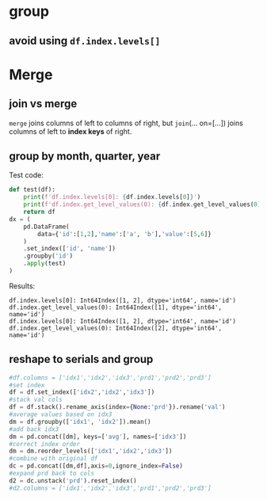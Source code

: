# group

## avoid using `df.index.levels[]`
# Merge

## join vs merge
`merge` joins columns of left to columns of right, but `join`(... on=[...]) joins columns of left to **index keys** of right.

## group by month, quarter, year
Test code:
```python
def test(df):
    print(f'df.index.levels[0]: {df.index.levels[0]}')
    print(f'df.index.get_level_values(0): {df.index.get_level_values(0)}')
    return df
dx = (
    pd.DataFrame(
        data={'id':[1,2],'name':['a', 'b'],'value':[5,6]}
    )
    .set_index(['id', 'name'])
    .groupby('id')
    .apply(test)
)
```
Results:
```
df.index.levels[0]: Int64Index([1, 2], dtype='int64', name='id')
df.index.get_level_values(0): Int64Index([1], dtype='int64', name='id')
df.index.levels[0]: Int64Index([1, 2], dtype='int64', name='id')
df.index.get_level_values(0): Int64Index([2], dtype='int64', name='id')
```

## reshape to serials and group
```python
#df.columns = ['idx1','idx2','idx3','prd1','prd2','prd3']
#set index
df = df.set_index(['idx2','idx2','idx3'])
#stack val cols
df = df.stack().rename_axis(index={None:'prd'}).rename('val')
#average values based on idx3
dm = df.groupby(['idx1', 'idx2']).mean()
#add back idx3
dm = pd.concat([dm], keys=['avg'], names=['idx3'])
#correct index order
dm = dm.reorder_levels(['idx1','idx2','idx3'])
#combine with original df
dc = pd.concat([dm,df],axis=0,ignore_index=False)
#expand prd back to cols
d2 = dc.unstack('prd').reset_index()
#d2.columns = ['idx1','idx2','idx3','prd1','prd2','prd3']
```
